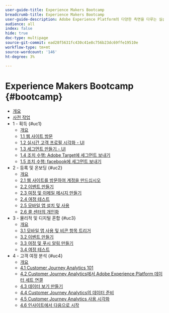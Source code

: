 ```yaml
---
user-guide-title: Experience Makers Bootcamp
breadcrumb-title: Experience Makers Bootcamp
user-guide-description: Adobe Experience Platform의 다양한 측면을 다루는 실습 자습서입니다.
audience: all
index: false
hide: true
doc-type: multipage
source-git-commit: ead28f5631fc430c41e8c756b23dc69ffe19510e
workflow-type: tm+mt
source-wordcount: '146'
ht-degree: 3%

---
```



# Experience Makers Bootcamp {#bootcamp}

+ [개요](/help/bootcamp/overview.md)
+ [사전 작업](/help/bootcamp/prework.md)
+ 1 - 획득 {#uc1}
   + [개요](/help/bootcamp/uc/uc1/uc1.md)
   + [1.1 웹 사이트 방문](/help/bootcamp/uc/uc1/ex1.md)
   + [1.2 실시간 고객 프로필 시각화 - UI](/help/bootcamp/uc/uc1/ex2.md)
   + [1.3 세그먼트 만들기 - UI](/help/bootcamp/uc/uc1/ex3.md)
   + [1.4 조치 수행: Adobe Target에 세그먼트 보내기](/help/bootcamp/uc/uc1/ex4.md)
   + [1.5 조치 수행: facebook에 세그먼트 보내기](/help/bootcamp/uc/uc1/ex5.md)
+ 2 - 등록 및 온보딩 {#uc2}
   + [개요](/help/bootcamp/uc/uc2/uc2.md)
   + [2.1 웹 사이트를 방문하여 계정을 만드십시오](/help/bootcamp/uc/uc2/ex1.md)
   + [2.2 이벤트 만들기](/help/bootcamp/uc/uc2/ex2.md)
   + [2.3 여정 및 이메일 메시지 만들기](/help/bootcamp/uc/uc2/ex3.md)
   + [2.4 여정 테스트](/help/bootcamp/uc/uc2/ex4.md)
   + [2.5 모바일 앱 설치 및 사용](/help/bootcamp/uc/uc2/ex5.md)
   + [2.6 콜 센터의 개인화](/help/bootcamp/uc/uc2/ex6.md)
+ 3 - 물리적 및 디지털 혼합 {#uc3}
   + [개요](/help/bootcamp/uc/uc3/uc3.md)
   + [3.1 모바일 앱 사용 및 비콘 항목 트리거](/help/bootcamp/uc/uc3/ex1.md)
   + [3.2 이벤트 만들기](/help/bootcamp/uc/uc3/ex2.md)
   + [3.3 여정 및 푸시 알림 만들기](/help/bootcamp/uc/uc3/ex3.md)
   + [3.4 여정 테스트](/help/bootcamp/uc/uc3/ex4.md)
+ 4 - 고객 여정 분석 {#uc4}
   + [개요](/help/bootcamp/uc/uc4/uc4.md)
   + [4.1 Customer Journey Analytics 101](/help/bootcamp/uc/uc4/ex1.md)
   + [4.2 Customer Journey Analytics에서 Adobe Experience Platform 데이터 세트 연결](/help/bootcamp/uc/uc4/ex2.md)
   + [4.3 데이터 보기 만들기](/help/bootcamp/uc/uc4/ex3.md)
   + [4.4 Customer Journey Analytics의 데이터 준비](/help/bootcamp/uc/uc4/ex4.md)
   + [4.5 Customer Journey Analytics 사용 시각화](/help/bootcamp/uc/uc4/ex5.md)
   + [4.6 인사이트에서 다음으로 시작](/help/bootcamp/uc/uc4/ex6.md)